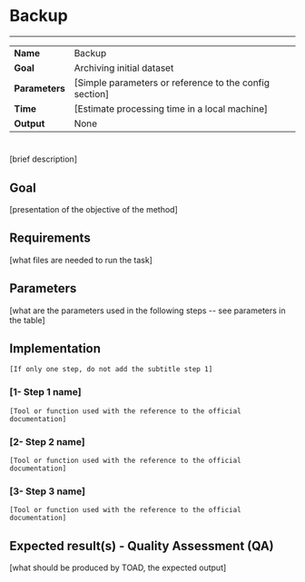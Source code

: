 # Backup
---

|                |                                                       |
|----------------|-------------------------------------------------------|
|**Name**        | Backup                                                |
|**Goal**        | Archiving initial dataset                             |
|**Parameters**  | [Simple parameters or reference to the config section]|
|**Time**        | [Estimate processing time in a local machine]         |
|**Output**      | None                                                  |

#

[brief description]    


## Goal

[presentation of the objective of the method]


## Requirements

[what files are needed to run the task]


## Parameters

[what are the parameters used in the following steps -- see parameters in the table]


## Implementation

```
[If only one step, do not add the subtitle step 1]
```

### [1- Step 1 name]

```
[Tool or function used with the reference to the official documentation]
```

### [2- Step 2 name]

```
[Tool or function used with the reference to the official documentation]
```

### [3- Step 3 name]

```
[Tool or function used with the reference to the official documentation]
```

## Expected result(s) - Quality Assessment (QA)

[what should be produced by TOAD, the expected output]


